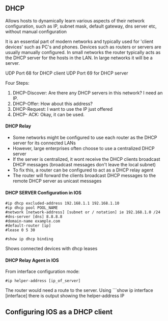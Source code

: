 ## DHCP

Allows hosts to dynamically learn various aspects of their network configuration, such as IP, subnet mask, default gateway, dns server etc, without manual configuration

It is an essential part of modern networks and typically used for 'client devices' such as PC's and phones. Devices such as routers or servers are usually manually configured.
In small networks the router typically acts as the DHCP server for the hosts in the LAN. In large networks it will be a server.

UDP Port 68 for DHCP client
UDP Port 69 for DHCP server

Four Steps:

1. DHCP-Discover: Are there any DHCP servers in this network? I need an IP.
2. DHCP-Offer: How about this address?
3. DHCP-Request: I want to use the IP just offered
4. DHCP- ACK: Okay, it can be used.

#### DHCP Relay

* Some networks might be configured to use each router as the DHCP server for its connected LANs
* However, large enterprises often choose to use a centralized DHCP server
* If the server is centralized, it wont receive the DHCP clients broadcast DHCP messages (broadcast messages don't leave the local subnet)
* To fix this, a router can be configured to act as a DHCP relay agent
* The router will forward the clients broadcast DHCP messages to the remote DHCP server as unicast messages

#### DHCP SERVER Configuration in IOS
```
#ip dhcp excluded-address 192.168.1.1 192.168.1.10
#ip dhcp pool POOL_NAME
#network [network-address] [subnet or / notation] ie 192.168.1.0 /24
#dns-server [dns] 8.8.8.8
#domain-name example.com 
#default-router [ip]
#lease 0 5 30
```

```
#show ip dhcp binding
```

Shows connected devices with dhcp leases

#### DHCP Relay Agent in IOS

From interface configuration mode:
```
#ip helper-address [ip_of_server]
```

The router would need a route to the server.
Using ```show ip interface [interface] there is output showing the helper-address IP

## Configuring IOS as a DHCP client
```ip address dhcp
```


















